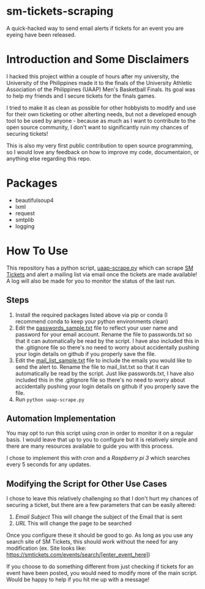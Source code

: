 # sm-tickets-scraping
A quick-hacked way to send email alerts if tickets for an event you are eyeing have been released.

# Introduction and Some Disclaimers
I hacked this project within a couple of hours after my university, the University of the Philippines made it to the finals of the University Athletic Association of the Philippines (UAAP) Men's Basketball Finals. Its goal was to help my friends and I secure tickets for the finals games.

I tried to make it as clean as possible for other hobbyists to modify and use for their own ticketing or other alterting needs, but not a developed enough tool to be used by anyone - because as much as I want to contribute to the open source community, I don't want to significantly ruin my chances of securing tickets!

This is also my very first public contribution to open source programming, so I would love any feedback on how to improve my code, documentaion, or anything else regarding this repo.

# Packages
- beautifulsoup4
- lxml
- request
- smtplib
- logging

# How To Use
This repository has a python script, [uaap-scrape.py](https://github.com/aescay/sm-tickets-scraping/blob/master/uaap-scrape.py) which can scrape [SM Tickets](https://smtickets.com) and alert a mailing list via email once the tickets are made available! A log will also be made for you to monitor the status of the last run.

## Steps
1. Install the required packages listed above via pip or conda (I recommend conda to keep your python environments clean)
2. Edit the [passwords_sample.txt](https://github.com/aescay/sm-tickets-scraping/blob/master/passwords_sample.txt) file to reflect your user name and password for your email account. Rename the file to passwords.txt so that it can automatically be read by the script. I have also included this in the .gitignore file so there's no need to worry about accidentally pushing your login details on github if you properly save the file.
3. Edit the [mail_list_sample.txt](https://github.com/aescay/sm-tickets-scraping/blob/master/mail_list_sample.txt) file to include the emails you would like to send the alert to. Rename the file to mail_list.txt so that it can automatically be read by the script. Just like passwords.txt, I have also included this in the .gitignore file so there's no need to worry about accidentally pushing your login details on github if you properly save the file.
4. Run `python uaap-scrape.py`

## Automation Implementation
You may opt to run this script using *cron* in order to monitor it on a regular basis. I would leave that up to you to configure but it is relatively simple and there are many resources available to guide you with this process.  
  
I chose to implement this with *cron* and a *Raspberry pi 3* which searches every 5 seconds for any updates.

## Modifying the Script for Other Use Cases
I chose to leave this relatively challenging so that I don't hurt my chances of securing a ticket, but there are a few parameters that can be easily altered:  
1. *Email Subject* This will change the subject of the Email that is sent
2. *URL* This will change the page to be searched

Once you configure these it should be good to go. As long as you use any search site of SM Tickets, this should work without the need for any modification (ex. Site looks like: https://smtickets.com/events/search/[enter_event_here])
  
If you choose to do something different from just checking if tickets for an event have been posted, you would need to modify more of the main script. Would be happy to help if you hit me up with a message!
